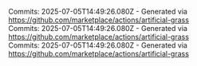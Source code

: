 Commits: 2025-07-05T14:49:26.080Z - Generated via https://github.com/marketplace/actions/artificial-grass
<br>
Commits: 2025-07-05T14:49:26.080Z - Generated via https://github.com/marketplace/actions/artificial-grass
<br>
Commits: 2025-07-05T14:49:26.080Z - Generated via https://github.com/marketplace/actions/artificial-grass
<br>
